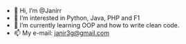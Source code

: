 - 👋 Hi, I’m @Janirr
- 👀 I’m interested in Python, Java, PHP and F1
- 🌱 I’m currently learning OOP and how to write clean code.
- 📫 My e-mail: janir3g@gmail.com

<!---
Janirr/Janirr is a ✨ special ✨ repository because its `README.md` (this file) appears on your GitHub profile.
You can click the Preview link to take a look at your changes.
--->
